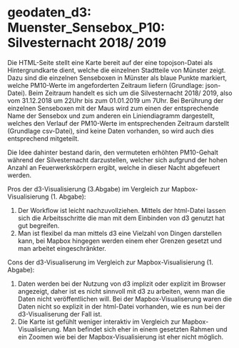 # geodaten_d3: Muenster_Sensebox_P10: Silvesternacht 2018/ 2019 
Die HTML-Seite stellt eine Karte bereit auf der eine topojson-Datei als Hintergrundkarte dient, welche die einzelnen Stadtteile von Münster zeigt. Dazu sind die einzelnen Senseboxen in Münster als blaue Punkte markiert, welche PM10-Werte im angeforderten Zeitraum liefern (Grundlage: json-Datei). Beim Zeitraum handelt es sich um die Silvesternacht 2018/ 2019, also vom 31.12.2018 um 22Uhr bis zum 01.01.2019 um 7Uhr. Bei Berührung der einzelnen Senseboxen mit der Maus wird zum einen der entsprechende Name der Sensebox und zum anderen ein Liniendiagramm dargestellt, welches den Verlauf der PM10-Werte im entsprechenden Zeitraum darstellt (Grundlage csv-Datei), sind keine Daten vorhanden, so wird auch dies entsprechend mitgeteilt.

Die Idee dahinter bestand darin, den vermuteten erhöhten PM10-Gehalt während der Silvesternacht darzustellen, welcher sich aufgrund der hohen Anzahl an Feuerwerkskörpern ergibt, welche in dieser Nacht abgefeuert werden.

Pros der d3-Visualisierung (3.Abgabe) im Vergleich zur Mapbox-Visualisierung (1. Abgabe):
1. Der Workflow ist leicht nachzuvollziehen. Mittels der html-Datei lassen sich die Arbeitsschritte die man mit dem Einbinden von d3 genutzt hat gut begreifen.
2. Man ist flexibel da man mittels d3 eine Vielzahl von Dingen darstellen kann, bei Mapbox hingegen werden einem eher Grenzen gesetzt und man arbeitet eingeschränkter.

Cons der d3-Visualiserung im Vergleich zur Mapbox-Visualisierung (1. Abgabe):
1. Daten werden bei der Nutzung von d3 implizit oder explizit im Browser angezeigt, daher ist es nicht
sinnvoll mit d3 zu arbeiten, wenn man die Daten nicht veröffentlichen will. Bei der Mapbox-Visualiserung waren die Daten nicht so explizit in der html-Datei vorhanden, wie es nun bei der d3-Visualiserung der Fall ist.
2. Die Karte ist gefühlt weniger interaktiv im Vergleich zur Mapbox-Visualisierung. Man befindet sich eher in einem gesetzten Rahmen und ein Zoomen wie bei der Mapbox-Visualisierung ist eher nicht möglich.

